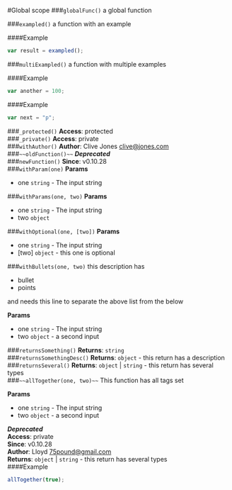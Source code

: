 #Global scope
<a name="globalFunc"></a>
###`globalFunc()`
a global function

<a name="exampled"></a>
###`exampled()`
a function with an example

####Example
```js
var result = exampled();
```
<a name="multiExampled"></a>
###`multiExampled()`
a function with multiple examples

####Example
```js
var another = 100;
```
####Example
```js
var next = "p";
```
<a name="_protected"></a>
###`_protected()`
**Access**: protected  
<a name="_private"></a>
###`_private()`
**Access**: private  
<a name="withAuthor"></a>
###`withAuthor()`
**Author**: Clive Jones <clive@jones.com>  
<a name="oldFunction"></a>
###`~~oldFunction()~~`
***Deprecated***  
<a name="newFunction"></a>
###`newFunction()`
**Since**: v0.10.28  
<a name="withParam"></a>
###`withParam(one)`
**Params**
- one `string` - The input string

<a name="withParams"></a>
###`withParams(one, two)`
**Params**
- one `string` - The input string
- two `object`

<a name="withOptional"></a>
###`withOptional(one, [two])`
**Params**
- one `string` - The input string
- [two] `object` - this one is optional

<a name="withBullets"></a>
###`withBullets(one, two)`
this description has 

- bullet
- points

and needs this line to separate the above list from the below

**Params**
- one `string` - The input string
- two `object` - a second input

<a name="returnsSomething"></a>
###`returnsSomething()`
**Returns**: `string`  
<a name="returnsSomethingDesc"></a>
###`returnsSomethingDesc()`
**Returns**: `object` - this return has a description  
<a name="returnsSeveral"></a>
###`returnsSeveral()`
**Returns**: `object` | `string` - this return has several types  
<a name="allTogether"></a>
###`~~allTogether(one, two)~~`
This function has all tags set

**Params**
- one `string` - The input string
- two `object` - a second input

***Deprecated***  
**Access**: private  
**Since**: v0.10.28  
**Author**: Lloyd <75pound@gmail.com>  
**Returns**: `object` | `string` - this return has several types  
####Example
```js
allTogether(true);
```
